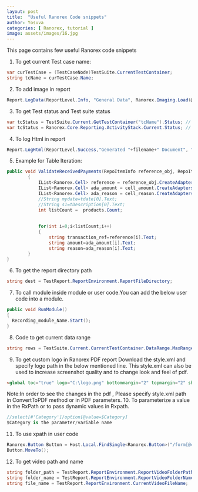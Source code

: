 ```yaml
---
layout: post
title:  "Useful Ranorex Code snippets"
author: Yosuva
categories: [ Ranorex, tutorial ]
image: assets/images/16.jpg
---
```

This page contains few useful Ranorex code snippets

1. To get current Test case name:
```c#
var curTestCase = (TestCaseNode)TestSuite.CurrentTestContainer;
string tcName = curTestCase.Name;
```
2. To add image in report
```c#
Report.LogData(ReportLevel.Info, "General Data", Ranorex.Imaging.Load(@"E:\Yosuva\Evidence\test.jpg"));
```
3. To get Test status and Test suite status
```c#
var tcStatus = TestSuite.Current.GetTestContainer("tcName").Status; // get status of specified TC 
var tcStatus = Ranorex.Core.Reporting.ActivityStack.Current.Status; // returns test suite status
```
4. To log Html in report
```c#
Report.LogHtml(ReportLevel.Success,"Generated "+filename+" Document", "<a href='"+filename+".pdf"+"' target='_blank'>Open Document</a>");
```
5. Example for Table Iteration:
```c#
public void ValidateReceivedPayments(RepoItemInfo reference_obj, RepoItemInfo cell_amount, RepoItemInfo cell_reason)
        {
            IList<Ranorex.Cell> reference = reference_obj.CreateAdapters<Cell>();
            IList<Ranorex.Cell> ada_amount = cell_amount.CreateAdapters<Cell>(); 
            IList<Ranorex.Cell> ada_reason = cell_reason.CreateAdapters<Cell>();             
            //String mydate=tdate[0].Text;
            //String s1=tDescription[0].Text;
            int listCount =  products.Count;
 
 
            for(int i=0;i<listCount;i++)
            {
                string transaction_ref=reference[i].Text;
                string amount=ada_amount[i].Text;
                string reason=ada_reason[i].Text;
        }
}
```
6. To get the report directory path
```c#
string dest = TestReport.ReportEnvironment.ReportFileDirectory;
```
7. To call module inside module or user code.You can add the below user code into a module.
```c#
public void RunModule()
{
  Recording_module_Name.Start();
}
```
8. Code to get current data range
```c#
string rows = TestSuite.Current.CurrentTestContainer.DataRange.MaxRange.ToString();
```
9. To get custom logo in Ranorex PDF report
Download the style.xml and specify logo path in the below mentioned line.
This style.xml can also be used to increase screenshot quality and to change look and feel of pdf.
```html
<global toc="true" logo="C:\logo.png" bottommargin="2" topmargin="2" showtestdata="true" showdescription="true" showpictures="true" />
```
Note:In order to see the changes in the pdf , Please specify style.xml path in ConvertToPDF method or in PDF parameters.
10. To parameterize a value in the RxPath or to pass dynamic values in Rxpath.
```c#
//select[#'Category']/option[@value=$Category]
$Category is the parameter/variable name
```
11. To use xpath in user code
```c#
Ranorex.Button Button = Host.Local.FindSingle<Ranorex.Button>("/form[@controlname='RxMainFrame']//tabpage[@controlname='RxTabIntroduction']/button[@accessiblename='Submit']",20000); 
Button.MoveTo();
```
12. To get video path and name
```c#
string folder_path = TestReport.ReportEnvironment.ReportVideoFolderPath;
string folder_name = TestReport.ReportEnvironment.ReportVideoFolderName;  
string file_name = TestReport.ReportEnvironment.CurrentVideoFileName; 
```
